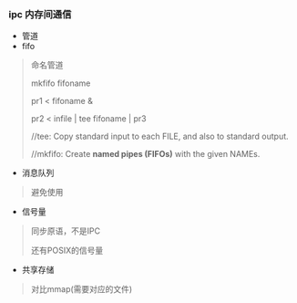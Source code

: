 ### ipc 内存间通信
* 管道
* fifo
> 命名管道
>
> mkfifo fifoname
>
> pr1 < fifoname &
>
> pr2 < infile | tee fifoname | pr3
>
> //tee: Copy standard input to each FILE, and also to standard output.
>
> //mkfifo: Create **named pipes (FIFOs)** with the given NAMEs.
* 消息队列
> 避免使用
* 信号量
> 同步原语，不是IPC
>
> 还有POSIX的信号量
* 共享存储
> 对比mmap(需要对应的文件)
